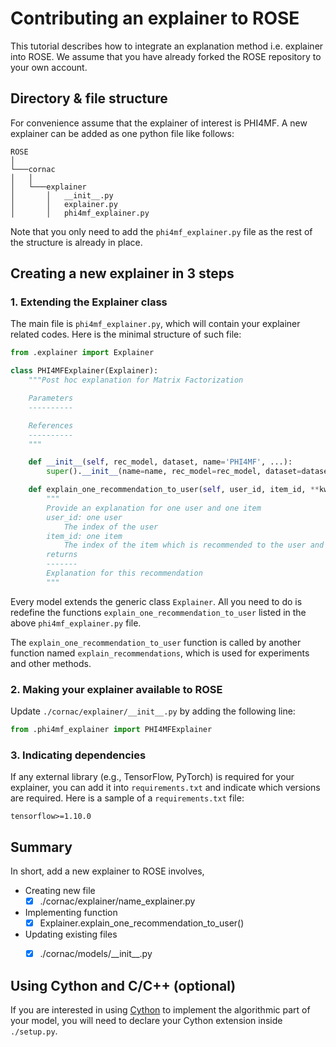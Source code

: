 # Contributing an explainer to ROSE

This tutorial describes how to integrate an explanation method i.e. explainer into ROSE. We assume that you have already forked the ROSE repository to your own account.

## Directory & file structure

For convenience assume that the explainer of interest is PHI4MF. A new explainer can be added as one python file like follows:
```
ROSE    
│
└───cornac
│   │
│   └───explainer
│       │   __init__.py
│       │   explainer.py
│       │   phi4mf_explainer.py
```
Note that you only need to add the `phi4mf_explainer.py` file as the rest of the structure is already in place.

## Creating a new explainer in 3 steps

### 1. Extending the Explainer class

The main file is `phi4mf_explainer.py`, which will contain your explainer related codes.  Here is the minimal structure of such file:
```python
from .explainer import Explainer

class PHI4MFExplainer(Explainer):
    """Post hoc explanation for Matrix Factorization

    Parameters
    ----------

    References
    ----------
    """

    def __init__(self, rec_model, dataset, name='PHI4MF', ...):
        super().__init__(name=name, rec_model=rec_model, dataset=dataset) 

    def explain_one_recommendation_to_user(self, user_id, item_id, **kwargs):
	    """
        Provide an explanation for one user and one item
        user_id: one user
        	The index of the user
        item_id: one item
        	The index of the item which is recommended to the user and needed to be explained.
        returns
        -------
        Explanation for this recommendation
        """
```
Every model extends the generic class `Explainer`. All you need to do is redefine the functions `explain_one_recommendation_to_user` listed in the above `phi4mf_explainer.py` file.  

The `explain_one_recommendation_to_user` function is called by another function named `explain_recommendations`, which is used for experiments and other methods.

### 2. Making your explainer available to ROSE
Update `./cornac/explainer/__init__.py` by adding the following line:
```python
from .phi4mf_explainer import PHI4MFExplainer
```

### 3. Indicating dependencies
If any external library (e.g., TensorFlow, PyTorch)  is required for your explainer, you can add it into `requirements.txt` and indicate which versions are required. Here is a sample of a `requirements.txt` file:

```
tensorflow>=1.10.0
```


## Summary

In short, add a new explainer to ROSE involves,

- Creating new file
    - [x] ./cornac/explainer/name_explainer.py
- Implementing function
     - [x] Explainer.explain_one_recommendation_to_user()
- Updating existing files
     - [x] ./cornac/models/\_\_init__.py
     

  
## Using Cython and C/C++ (optional)

If you are interested in using [Cython](https://cython.org/) to implement the algorithmic part of your model,  you will need to declare your Cython extension inside  `./setup.py`.